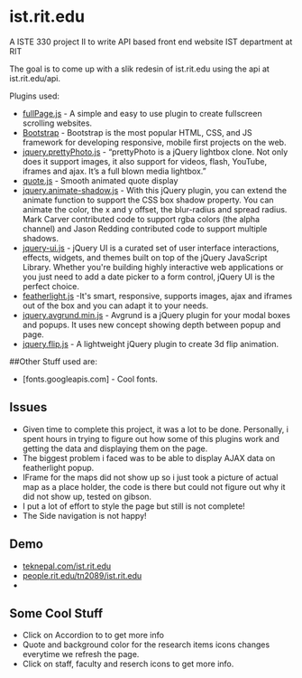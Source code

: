 # ist.rit.edu
A ISTE 330 project II to write API based front end website IST department at RIT

The goal is to come up with a slik redesin of ist.rit.edu using the api at ist.rit.edu/api. 

Plugins used:
- [fullPage.js](http://alvarotrigo.com/fullPage/) - A simple and easy to use plugin to create fullscreen scrolling websites. 
- [Bootstrap](http://getbootstrap.com) - Bootstrap is the most popular HTML, CSS, and JS framework for developing responsive, mobile first projects on the web.
- [jquery.prettyPhoto.js](http://www.no-margin-for-errors.com/projects/prettyphoto-jquery-lightbox-clone/) - “prettyPhoto is a jQuery lightbox clone. Not only does it support images, it also support for videos, flash, YouTube, iframes and ajax. It’s a full blown media lightbox.”
- [quote.js](http://www.marcofolio.net/webdesign/jquery_quickie_smooth_animated_quote_display.html) - Smooth animated quote display
- [jquery.animate-shadow.js](http://www.bitstorm.org/jquery/shadow-animation/) - With this jQuery plugin, you can extend the animate function to support the CSS box shadow property. You can animate the color, the x and y offset, the blur-radius and spread radius. Mark Carver contributed code to support rgba colors (the alpha channel) and Jason Redding contributed code to support multiple shadows.
- [jquery-ui.js](https://jqueryui.com) - jQuery UI is a curated set of user interface interactions, effects, widgets, and themes built on top of the jQuery JavaScript Library. Whether you're building highly interactive web applications or you just need to add a date picker to a form control, jQuery UI is the perfect choice.
- [featherlight.js](http://noelboss.github.io/featherlight/) -It's smart, responsive, supports images, ajax and iframes out of the box and you can adapt it to your needs.
- [jquery.avgrund.min.js](https://github.com/voronianski/jquery.avgrund.js/) - Avgrund is a jQuery plugin for your modal boxes and popups. It uses new concept showing depth between popup and page.
- [jquery.flip.js](https://github.com/nnattawat/flip) - A lightweight jQuery plugin to create 3d flip animation.

##Other Stuff used are:
- [fonts.googleapis.com] - Cool fonts.



## Issues
- Given time to complete this project, it was a lot to be done. Personally, i spent hours in trying to figure out how some of this plugins work and getting the data and displaying them on the page. 
- The biggest problem i faced was to be able to display AJAX data on featherlight popup. 
- IFrame for the maps did not show up so i just took a picture of actual map as a place holder, the code is there but could not figure out why it did not show up, tested on gibson. 
- I put a lot of effort to style the page but still is not complete!
- The Side navigation is not happy!

## Demo
- [teknepal.com/ist.rit.edu](https://teknepal.com/ist.rit.edu)
- [people.rit.edu/tn2089/ist.rit.edu](https://people.rit.edu/tn2089/ist.rit.edu)
- 
## Some Cool Stuff
- Click on Accordion to to get more info 
- Quote and background color for the research items icons changes everytime we refresh the page.
- Click on staff, faculty and reserch icons to get more info. 

